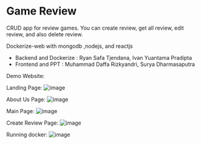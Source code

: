 # Game Review
CRUD app for review games. You can create review, get all review, edit review, and also delete review.

Dockerize-web with mongodb ,nodejs, and reactjs
- Backend and Dockerize : Ryan Safa Tjendana, Ivan Yuantama Pradipta
- Frontend and PPT : Muhammad Daffa Rizkyandri, Surya Dharmasaputra

Demo Website:

Landing Page:
![image](https://github.com/ryansatj/Game-Review/assets/134668057/86449cca-07fd-4e79-bc98-bd86955f77a7)

About Us Page:
![image](https://github.com/ryansatj/Game-Review/assets/134668057/da8c9aa5-28a1-47b4-9c4f-6c1242e235b2)

Main Page:
![image](https://github.com/ryansatj/Game-Review/assets/134668057/5f8a9aa4-9b6c-49d0-8ceb-6cb10192ab3b)

Create Review Page:
![image](https://github.com/ryansatj/Game-Review/assets/134668057/ad846cb4-0f8f-4a60-b819-c6bc06860096)

Running docker:
![image](https://github.com/IvanYuantama/Dockerize-web/assets/123520791/457eb6de-43a5-468f-b136-cd33d393cc53)
